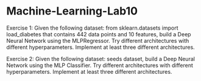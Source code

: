 # Machine-Learning-Lab10

 Exercise 1:
 Given the following dataset: from sklearn.datasets import load_diabetes that contains 442 data
 points and 10 features, build a Deep Neural Network using the MLPRegressor. Try different
 architectures with different hyperparameters. Implement at least three different architectures.

 Exercise 2:
 Given the following dataset: seeds dataset, build a Deep Neural Network using the MLP
 Classifier. Try different architectures with different hyperparameters. Implement at least three
 different architectures.
